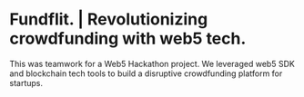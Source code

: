 # Fundflit. | Revolutionizing crowdfunding with web5 tech. 
This was teamwork for a Web5 Hackathon project. We leveraged web5 SDK and blockchain tech tools to build a disruptive crowdfunding platform for startups.
